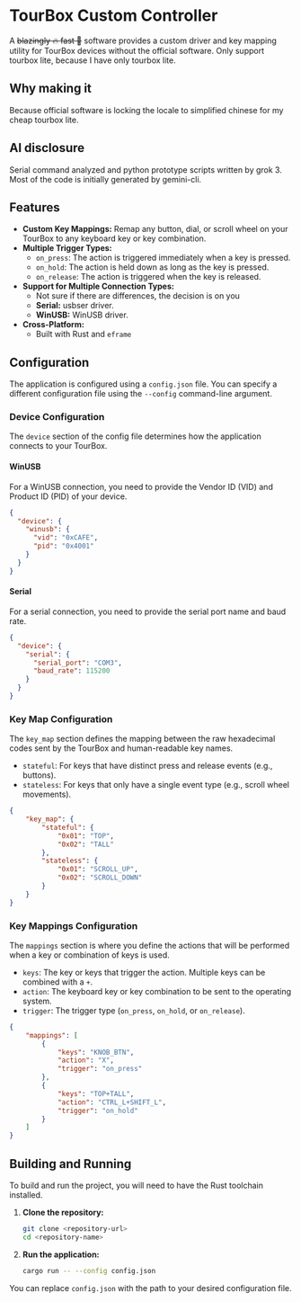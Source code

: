 # TourBox Custom Controller

A <del>blazingly 🔥 fast 🚀</del> software provides a custom driver and key mapping utility for TourBox devices without the official software.
Only support tourbox lite, because I have only tourbox lite.

## Why making it

Because official software is locking the locale to simplified chinese for my cheap tourbox lite.

## AI disclosure

Serial command analyzed and python prototype scripts written by grok 3.
Most of the code is initially generated by gemini-cli.

## Features

- **Custom Key Mappings:** Remap any button, dial, or scroll wheel on your TourBox to any keyboard key or key combination.
- **Multiple Trigger Types:**
  - `on_press`: The action is triggered immediately when a key is pressed.
  - `on_hold`: The action is held down as long as the key is pressed.
  - `on_release`: The action is triggered when the key is released.
- **Support for Multiple Connection Types:**
  - Not sure if there are differences, the decision is on you
  - **Serial:** usbser driver.
  - **WinUSB:** WinUSB driver.
- **Cross-Platform:**
  - Built with Rust and `eframe`

## Configuration

The application is configured using a `config.json` file. You can specify a different configuration file using the `--config` command-line argument.

### Device Configuration

The `device` section of the config file determines how the application connects to your TourBox.

#### WinUSB

For a WinUSB connection, you need to provide the Vendor ID (VID) and Product ID (PID) of your device.

```json
{
  "device": {
    "winusb": {
      "vid": "0xCAFE",
      "pid": "0x4001"
    }
  }
}
```

#### Serial

For a serial connection, you need to provide the serial port name and baud rate.

```json
{
  "device": {
    "serial": {
      "serial_port": "COM3",
      "baud_rate": 115200
    }
  }
}
```

### Key Map Configuration

The `key_map` section defines the mapping between the raw hexadecimal codes sent by the TourBox and human-readable key names.

- `stateful`: For keys that have distinct press and release events (e.g., buttons).
- `stateless`: For keys that only have a single event type (e.g., scroll wheel movements).

```json
{
    "key_map": {
        "stateful": {
            "0x01": "TOP",
            "0x02": "TALL"
        },
        "stateless": {
            "0x01": "SCROLL_UP",
            "0x02": "SCROLL_DOWN"
        }
    }
}
```

### Key Mappings Configuration

The `mappings` section is where you define the actions that will be performed when a key or combination of keys is used.

- `keys`: The key or keys that trigger the action. Multiple keys can be combined with a `+`.
- `action`: The keyboard key or key combination to be sent to the operating system.
- `trigger`: The trigger type (`on_press`, `on_hold`, or `on_release`).

```json
{
    "mappings": [
        {
            "keys": "KNOB_BTN",
            "action": "X",
            "trigger": "on_press"
        },
        {
            "keys": "TOP+TALL",
            "action": "CTRL_L+SHIFT_L",
            "trigger": "on_hold"
        }
    ]
}
```

## Building and Running

To build and run the project, you will need to have the Rust toolchain installed.

1.  **Clone the repository:**

    ```bash
    git clone <repository-url>
    cd <repository-name>
    ```

2.  **Run the application:**

    ```bash
    cargo run -- --config config.json
    ```

You can replace `config.json` with the path to your desired configuration file.

